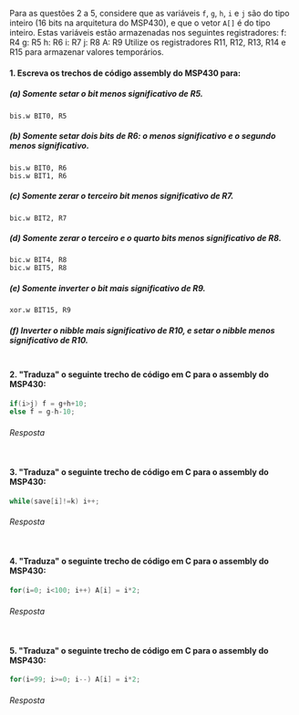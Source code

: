 Para as questões 2 a 5, considere que as variáveis `f`, `g`, `h`, `i` e `j` são do tipo inteiro (16 bits na arquitetura do MSP430), e que o vetor `A[]` é do tipo inteiro. Estas variáveis estão armazenadas nos seguintes registradores:
	f: R4
	g: R5
	h: R6
	i: R7
	j: R8
	A: R9
Utilize os registradores R11, R12, R13, R14 e R15 para armazenar valores temporários.

#### 1. Escreva os trechos de código assembly do MSP430 para:
##### (a) Somente setar o bit menos significativo de R5.
```Assembly
bis.w BIT0, R5
```
##### (b) Somente setar dois bits de R6: o menos significativo e o segundo menos significativo.
```Assembly
bis.w BIT0, R6
bis.w BIT1, R6
```
##### (c) Somente zerar o terceiro bit menos significativo de R7.
```Assembly
bic.w BIT2, R7
```
##### (d) Somente zerar o terceiro e o quarto bits menos significativo de R8.
```Assembly
bic.w BIT4, R8
bic.w BIT5, R8
```
##### (e) Somente inverter o bit mais significativo de R9.
```Assembly
xor.w BIT15, R9
```
##### (f) Inverter o nibble mais significativo de R10, e setar o nibble menos significativo de R10. 
```Assembly

```
#### 2. "Traduza" o seguinte trecho de código em C para o assembly do MSP430:
```C
if(i>j) f = g+h+10;
else f = g-h-10;
```
###### Resposta
```Assembly

```
#### 3. "Traduza" o seguinte trecho de código em C para o assembly do MSP430:
```C
while(save[i]!=k) i++;
```
###### Resposta
```Assembly

```
#### 4. "Traduza" o seguinte trecho de código em C para o assembly do MSP430:
```C
for(i=0; i<100; i++) A[i] = i*2;
```
###### Resposta
```Assembly

```
#### 5. "Traduza" o seguinte trecho de código em C para o assembly do MSP430:
```C
for(i=99; i>=0; i--) A[i] = i*2;
```

###### Resposta
```Assembly

```
